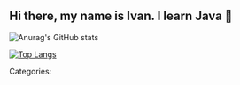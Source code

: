 ## Hi there, my name is Ivan. I learn Java 👋

![Anurag's GitHub stats](https://github-readme-stats.vercel.app/api?username=kalininIvan1990&show_icons=true&theme=radical)


[![Top Langs](https://github-readme-stats.vercel.app/api/top-langs/?username=kalininIvan1990&layout=compact)](https://github.com/ShamRail/github-readme-stats)

Categories:



<!--
**kalininIvan1990/kalininIvan1990** is a ✨ _special_ ✨ repository because its `README.md` (this file) appears on your GitHub profile.

Here are some ideas to get you started:

- 🔭 I’m currently working on ...
- 🌱 I’m currently learning ...
- 👯 I’m looking to collaborate on ...
- 🤔 I’m looking for help with ...
- 💬 Ask me about ...
- 📫 How to reach me: ...
- 😄 Pronouns: ...
- ⚡ Fun fact: ...
-->
